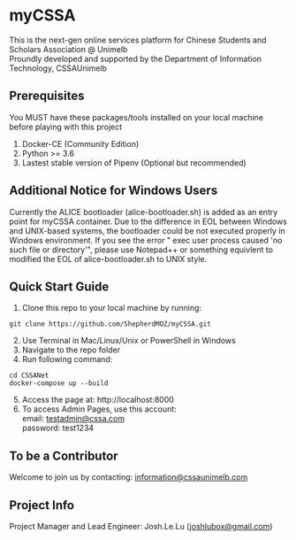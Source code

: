 # myCSSA 
This is the next-gen online services platform for Chinese Students and Scholars Association @ Unimelb <br>
Proundly developed and supported by the Department of Information Technology, CSSAUnimelb
## Prerequisites
You MUST have these packages/tools installed on your local machine before playing with this project
1. Docker-CE (Community Edition)
2. Python >= 3.6
3. Lastest stable version of Pipenv (Optional but recommended)
## Additional Notice for Windows Users
Currently the ALICE bootloader (alice-bootloader.sh) is added as an entry point for myCSSA container. Due to the difference in EOL between Windows and UNIX-based systems, the bootloader could be not executed properly in Windows environment. If you see the error " exec user process caused 'no such file or directory'", please use Notepad++ or something equivlent to modified the EOL of alice-bootloader.sh to UNIX style.
## Quick Start Guide
1. Clone this repo to your local machine by running: 
```
git clone https://github.com/ShepherdMOZ/myCSSA.git
```
2. Use Terminal in Mac/Linux/Unix or PowerShell in Windows
3. Navigate to the repo folder
4. Run following command:
```
cd CSSANet
docker-compose up --build 
```
5. Access the page at: http://localhost:8000
6. To access Admin Pages, use this account:
 <br> email: testadmin@cssa.com
 <br> password: test1234

## To be a Contributor
Welcome to join us by contacting: information@cssaunimelb.com

## Project Info
Project Manager and Lead Engineer: Josh.Le.Lu (joshlubox@gmail.com)
